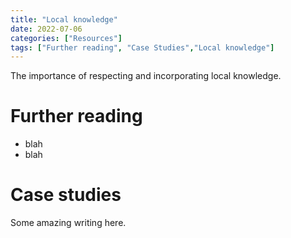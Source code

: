 ```yaml
---
title: "Local knowledge"
date: 2022-07-06
categories: ["Resources"]
tags: ["Further reading", "Case Studies","Local knowledge"]
---
```


The importance of respecting and incorporating local knowledge.

# Further reading

* blah
* blah

# Case studies

Some amazing writing here.
